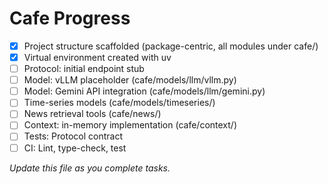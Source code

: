 # Cafe Progress

- [x] Project structure scaffolded (package-centric, all modules under cafe/)
- [x] Virtual environment created with uv
- [ ] Protocol: initial endpoint stub
- [ ] Model: vLLM placeholder (cafe/models/llm/vllm.py)
- [ ] Model: Gemini API integration (cafe/models/llm/gemini.py)
- [ ] Time-series models (cafe/models/timeseries/)
- [ ] News retrieval tools (cafe/news/)
- [ ] Context: in-memory implementation (cafe/context/)
- [ ] Tests: Protocol contract
- [ ] CI: Lint, type-check, test

_Update this file as you complete tasks._
